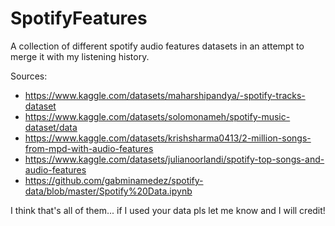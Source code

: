 # SpotifyFeatures
A collection of different spotify audio features datasets in an attempt to merge it with my listening history.

Sources:
- https://www.kaggle.com/datasets/maharshipandya/-spotify-tracks-dataset
- https://www.kaggle.com/datasets/solomonameh/spotify-music-dataset/data
- https://www.kaggle.com/datasets/krishsharma0413/2-million-songs-from-mpd-with-audio-features
- https://www.kaggle.com/datasets/julianoorlandi/spotify-top-songs-and-audio-features
- https://github.com/gabminamedez/spotify-data/blob/master/Spotify%20Data.ipynb

I think that's all of them... if I used your data pls let me know and I will credit! 

